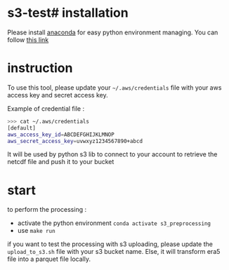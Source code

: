 # s3-test# installation

Please install [anaconda](https://www.anaconda.com/products/distribution#linux) for easy python environment managing. You can follow [this link](https://docs.anaconda.com/anaconda/install/linux/#installation)

# instruction

To use this tool, please update your `~/.aws/credentials` file with your aws access key and secret access key.

Example of credential file :

```bash
>>> cat ~/.aws/credentials
[default]
aws_access_key_id=ABCDEFGHIJKLMNOP
aws_secret_access_key=uvwxyz1234567890+abcd
```

It will be used by python s3 lib to connect to your account to retrieve the netcdf file and push it to your bucket

# start

to perform the processing :
* activate the python environment `conda activate s3_preprocessing`
* use `make run`

if you want to test the processing with s3 uploading, please update the `upload_to_s3.sh` file with your s3 bucket name.
Else, it will transform era5 file into a parquet file locally.
